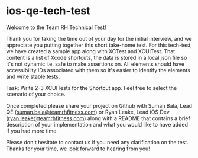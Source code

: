 # ios-qe-tech-test

Welcome to the Team RH Technical Test!

Thank you for taking the time out of your day for the initial interview, and we appreciate you putting together this short take-home test. For this tech-test, we have created a sample app along with XCTest and XCUITest. 
That content is a list of Xcode shortcuts, the data is stored in a local json file so it's not dynamic i.e. safe to make assertions on. All elements should have accessibility IDs associated with them so it's easier to identify the elements and write stable tests. 

Task: 
Write 2-3 XCUITests for the Shortcut app. Feel free to select the scenario of your choice. 

Once completed please share your project on Github with Suman Bala, Lead QE (suman.bala@teamrhfitness.com) or Ryan Leake, Lead iOS Dev (ryan.leake@teamrhfitness.com) along with a README that contains a brief description of your implementation and what you would like to have added if you had more time.

Please don't hesitate to contact us if you need any clarification on the test. Thanks for your time, we look forward to hearing from you!
